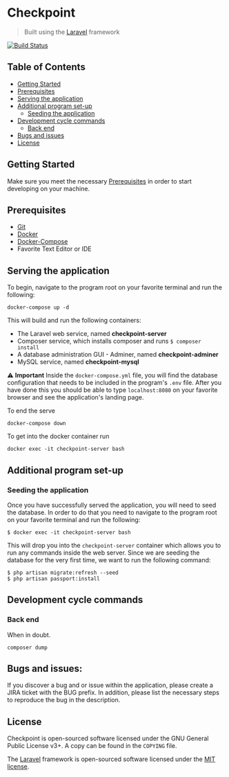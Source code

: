 # Checkpoint

> Built using the [Laravel](https://laravel.com) framework

[![Build Status](https://travis-ci.com/csun-metalab/checkpoint.svg?branch=dev)](https://travis-ci.com/csun-metalab/checkpoint)

## Table of Contents
+ [Getting Started](#getting-started)
+ [Prerequisites](#prerequisites)
+ [Serving the application](#serving-the-application)
+ [Additional program set-up](#additional-program-set-up)
  + [Seeding the application](#seeding-the-application)
+ [Development cycle commands](#development-cycle-commands)
  + [Back end](#back-end)
+ [Bugs and issues](#bugs-and-issues)
+ [License](#license)

## Getting Started

Make sure you meet the necessary [Prerequisites](#prerequisites) in order to start developing on your machine.

## Prerequisites

-   [Git](https://git-scm.com/downloads)
-   [Docker](https://docs.docker.com/install/)
-   [Docker-Compose](https://docs.docker.com/compose/install/)
-   Favorite Text Editor or IDE

## Serving the application

To begin, navigate to the program root on your favorite terminal and run the following:

```
docker-compose up -d
```

This will build and run the following containers:

-   The Laravel web service, named **checkpoint-server**
-   Composer service, which installs composer and runs `$ composer install`
-   A database administration GUI - Adminer, named **checkpoint-adminer**
-   MySQL service, named **checkpoint-mysql**

⚠️ **Important** Inside the `docker-compose.yml` file, you will find the database configuration that needs to be included in the program's `.env` file. After you have done this you should be able to type `localhost:8080` on your favorite browser and see the application's landing page.

To end the serve

```
docker-compose down
```

To get into the docker container run

```
docker exec -it checkpoint-server bash
```

## Additional program set-up

### Seeding the application

Once you have successfully served the application, you will need to seed the database. In order to do that you need to navigate to the program root on your favorite terminal and run the following:

```
$ docker exec -it checkpoint-server bash
```

This will drop you into the `checkpoint-server` container which allows you to run any commands inside the web server. Since we are seeding the database for the very first time, we want to run the following command:

```
$ php artisan migrate:refresh --seed
$ php artisan passport:install
```

## Development cycle commands

### Back end

When in doubt.

```
composer dump
```

## Bugs and issues:

If you discover a bug and or issue within the application, please create a JIRA ticket with the BUG prefix. In addition, please list the necessary steps to reproduce the bug in the description.

## License
Checkpoint is open-sourced software licensed under the GNU General Public License v3+. A copy can be found in the `COPYING` file.

The [Laravel](https://laravel.com/) framework is open-sourced software licensed under the [MIT license](http://opensource.org/licenses/MIT).
